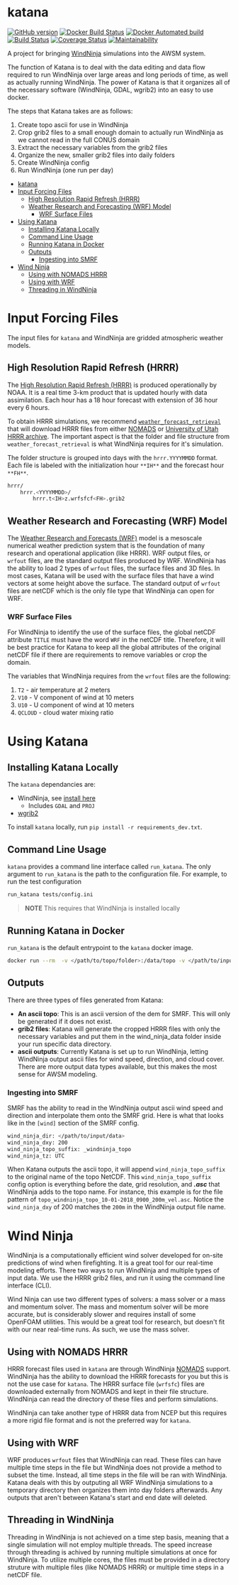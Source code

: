 # katana

[![GitHub version](https://badge.fury.io/gh/USDA-ARS-NWRC%2Fkatana.svg)](https://badge.fury.io/gh/USDA-ARS-NWRC%2Fkatana)
[![Docker Build Status](https://img.shields.io/docker/build/usdaarsnwrc/katana.svg)](https://hub.docker.com/r/usdaarsnwrc/katana/)
[![Docker Automated build](https://img.shields.io/docker/automated/usdaarsnwrc/katana.svg)](https://hub.docker.com/r/usdaarsnwrc/katana/)
[![Build Status](https://travis-ci.com/USDA-ARS-NWRC/katana.svg?branch=master)](https://travis-ci.com/USDA-ARS-NWRC/katana)
[![Coverage Status](https://coveralls.io/repos/github/USDA-ARS-NWRC/katana/badge.svg?branch=HEAD)](https://coveralls.io/github/USDA-ARS-NWRC/katana?branch=HEAD)
[![Maintainability](https://api.codeclimate.com/v1/badges/02c98487a2fdd524e6e9/maintainability)](https://codeclimate.com/github/USDA-ARS-NWRC/katana/maintainability)

A project for bringing [WindNinja] simulations into the AWSM system.

[WindNinja]: https://github.com/firelab/windninja

The function of Katana is to deal with the data editing and data flow required to run WindNinja over large areas and long periods of time, as well as actually running WindNinja. The power of Katana is that it organizes all of the necessary software (WindNinja, GDAL, wgrib2) into an easy to use docker.

The steps that Katana takes are as follows:

1. Create topo ascii for use in WindNinja
2. Crop grib2 files to a small enough domain to actually run WindNinja as we cannot read in the full CONUS domain
3. Extract the necessary variables from the grib2 files
4. Organize the new, smaller grib2 files into daily folders
5. Create WindNinja config
6. Run WindNinja (one run per day)

- [katana](#katana)
- [Input Forcing Files](#input-forcing-files)
  - [High Resolution Rapid Refresh (HRRR)](#high-resolution-rapid-refresh-hrrr)
  - [Weather Research and Forecasting (WRF) Model](#weather-research-and-forecasting-wrf-model)
    - [WRF Surface Files](#wrf-surface-files)
- [Using Katana](#using-katana)
  - [Installing Katana Locally](#installing-katana-locally)
  - [Command Line Usage](#command-line-usage)
  - [Running Katana in Docker](#running-katana-in-docker)
  - [Outputs](#outputs)
    - [Ingesting into SMRF](#ingesting-into-smrf)
- [Wind Ninja](#wind-ninja)
  - [Using with NOMADS HRRR](#using-with-nomads-hrrr)
  - [Using with WRF](#using-with-wrf)
  - [Threading in WindNinja](#threading-in-windninja)

# Input Forcing Files

The input files for `katana` and WindNinja are gridded atmospheric weather models.

## High Resolution Rapid Refresh (HRRR)

The [High Resolution Rapid Refresh (HRRR)](https://rapidrefresh.noaa.gov/hrrr/) is produced operationally by NOAA. It is a real time 3-km product that is updated hourly with data assimilation. Each hour has a 18 hour forecast with extension of 36 hour every 6 hours.

To obtain HRRR simulations, we recommend [`weather_forecast_retrieval`](https://github.com/USDA-ARS-NWRC/weather_forecast_retrieval) that will download HRRR files from either [NOMADS](http://nomads.ncep.noaa.gov/) or [University of Utah HRRR archive](http://home.chpc.utah.edu/~u0553130/Brian_Blaylock/cgi-bin/hrrr_download.cgi). The important aspect is that the folder and file structure from `weather_forecast_retrieval` is what WindNinja requires for it's simulation.

The folder structure is grouped into days with the `hrrr.YYYYMMDD` format. Each file is labeled with the initialization hour `**IH**` and the forecast hour `**FH**`.

```bash
hrrr/
    hrrr.<YYYYMMDD>/
        hrrr.t<IH>z.wrfsfcf<FH>.grib2
```

## Weather Research and Forecasting (WRF) Model

The [Weather Research and Forecasts (WRF)](https://www.mmm.ucar.edu/weather-research-and-forecasting-model) model is a mesoscale numerical weather prediction system that is the foundation of many research and operational application (like HRRR). WRF output files, or `wrfout` files, are the standard output files produced by WRF. WindNinja has the ability to load 2 types of `wrfout` files, the surface files and 3D files. In most cases, Katana will be used with the surface files that have a wind vectors at some height above the surface. The standard output of `wrfout` files are netCDF which is the only file type that WindNinja can open for WRF.

### WRF Surface Files

For WindNinja to identify the use of the surface files, the global netCDF attribute `TITLE` must have the word `WRF` in the netCDF title. Therefore, it will be best practice for Katana to keep all the global attributes of the original netCDF file if there are requirements to remove variables or crop the domain.

The variables that WindNinja requires from the `wrfout` files are the following:

1. `T2` - air temperature at 2 meters
2. `V10` - V component of wind at 10 meters
3. `U10` - U component of wind at 10 meters
4. `QCLOUD` - cloud water mixing ratio

# Using Katana

## Installing Katana Locally

The `katana` dependancies are:

- WindNinja, see [install here](https://github.com/firelab/windninja/wiki)
  - Includes `GDAL` and `PROJ`
- [wgrib2](https://www.cpc.ncep.noaa.gov/products/wesley/wgrib2/)
  
To install `katana` locally, run `pip install -r requirements_dev.txt`.

## Command Line Usage

`katana` provides a command line interface called `run_katana`. The only argument to `run_katana` is the path to the configuration file. For example, to run the test configuration

```bash
run_katana tests/config.ini
```

> **NOTE** This requires that WindNinja is installed locally

## Running Katana in Docker

`run_katana` is the default entrypoint to the `katana` docker image.

```bash
docker run --rm  -v </path/to/topo/folder>:/data/topo -v </path/to/input/data>:/data/input   -v </path/to/output>:/data/output  --user 1008:4 usdaarsnwrc/katana /data/topo/katana_config.ini
```

## Outputs

There are three types of files generated from Katana:

- **An ascii topo**: This is an ascii version of the dem for SMRF. This will only be generated if it does not exist.
- **grib2 files**: Katana will generate the cropped HRRR files with only the necessary variables and put them in the wind_ninja_data folder inside your run specific data directory.
- **ascii outputs**: Currently Katana is set up to run WindNinja, letting WindNinja output ascii files for wind speed, direction, and cloud cover. There are more output data types available, but this makes the most sense for AWSM modeling.

### Ingesting into SMRF

SMRF has the ability to read in the WindNinja output ascii wind speed and direction and interpolate them onto the SMRF grid. Here is what that looks like in the `[wind]` section of the SMRF config.

```bash
wind_ninja_dir: </path/to/input/data>
wind_ninja_dxy: 200
wind_ninja_topo_suffix: _windninja_topo
wind_ninja_tz: UTC
```

When Katana outputs the ascii topo, it will append `wind_ninja_topo_suffix` to the original name of the topo NetCDF. This `wind_ninja_topo_suffix` config option is everything before the date, grid resolution, and ***.asc*** that WindNinja adds to the topo name. For instance, this example is for the file pattern of `topo_windninja_topo_10-01-2018_0900_200m_vel.asc`. Notice the `wind_ninja_dxy` of 200 matches the `200m` in the WindNinja output file name.

# Wind Ninja

WindNinja is a computationally efficient wind solver developed for on-site predictions of wind when firefighting. It is a great tool for our real-time modeling efforts. There two ways to run WindNinja and multiple types of input data. We use the HRRR grib2 files, and run it using the command line interface (CLI).

Wind Ninja can use two different types of solvers: a mass solver or a mass and momentum solver. The mass and momentum solver will be more accurate, but is considerably slower and requires install of some OpenFOAM utilities. This would be a great tool for research, but doesn't fit with our near real-time runs. As such, we use the mass solver.

## Using with NOMADS HRRR

HRRR forecast files used in `katana` are through WindNinja [NOMADS](http://nomads.ncep.noaa.gov/) support. WindNinja has the ability to download the HRRR forecasts for you but this is not the use case for `katana`. The HRRR surface file (`wrfsfc`) files are downloaded externally from NOMADS and kept in their file structure. WindNinja can read the directory of these files and perform simulations.

WindNinja can take another type of HRRR data from NCEP but this requires a more rigid file format and is not the preferred way for `katana`.

## Using with WRF

WRF produces `wrfout` files that WindNinja can read. These files can have multiple time steps in the file but WindNinja does not provide a method to subset the time. Instead, all time steps in the file will be ran with WindNinja. Katana deals with this by outputing all WRF WindNinja simulations to a temporary directory then organizes them into day folders afterwards. Any outputs that aren't between Katana's start and end date will deleted.

## Threading in WindNinja

Threading in WindNinja is not achieved on a time step basis, meaning that a single simulation will not employ multiple threads. The speed increase through threading is achived by running multiple simulations at once for WindNinja. To utilize multiple cores, the files must be provided in a directory struture with multiple files (like NOMADS HRRR) or multiple time steps in a netCDF file.
